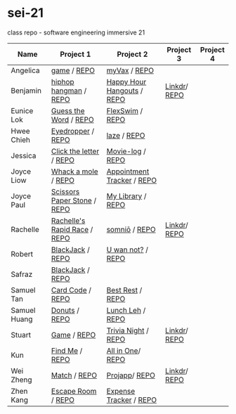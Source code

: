 # sei-21

class repo - software engineering immersive 21

| Name | Project 1 | Project 2 | Project 3 | Project 4 |
| ---- | --------- |---------- | --------- | --------- |
|Angelica|[game](https://angelferreros.github.io/project1-game/) / [REPO](https://github.com/AngelFerreros/project1-game)|[myVax](https://myvax-tracker.herokuapp.com/) / [REPO](https://github.com/AngelFerreros/project-2-myVax)|
|Benjamin|[hiphop hangman](https://benjacoblee.github.io/hiphop-hangman/) / [REPO](https://github.com/benjacoblee/hiphop-hangman)|[Happy Hour Hangouts](https://happy-hour-hangouts.herokuapp.com/) / [REPO](https://github.com/benjacoblee/happy-hour-hangouts/)|[Linkdr](https://linkdr.herokuapp.com/)/ [REPO](https://github.com/weizheng1910/linkdr)|
|Eunice Lok|[Guess the Word](https://prwhoeatsnonstop.github.io/guess-the-word-unit1-project/) / [REPO](https://github.com/prwhoeatsnonstop/guess-the-word-unit1-project)|[FlexSwim](https://flexswim.herokuapp.com/) / [REPO](https://github.com/prwhoeatsnonstop/ga-project2-FlexSwim)|
|Hwee Chieh|[Eyedropper](https://hweechieh.github.io/eyedropper/) / [REPO](https://github.com/hweechieh/eyedropper.git)|[laze](https://morning-river-60847.herokuapp.com/) / [REPO](https://github.com/hweechieh/laze)|
|Jessica|[Click the letter](https://jesst8.github.io/click_the_letters/) / [REPO](https://github.com/JessT8/click_the_letters)|[Movie-log](https://aqueous-waters-75512.herokuapp.com/movies/upcoming/1) / [REPO](https://github.com/JessT8/movie-log)|
|Joyce Liow|[Whack a mole](http://www.joyceliow.com/Project_1/mole.html) / [REPO](https://github.com/joycemap/Project-Whack)|[Appointment Tracker](https://pacific-shore-10633.herokuapp.com/) / [REPO](https://github.com/joycemap/Appt-Tracker)|
|Joyce Paul|[Scissors Paper Stone](https://joyce-paul.github.io/Project_1-Game/) / [REPO](https://github.com/joyce-paul/Project_1-Game)|[My Library](https://mylibrary-ga-app.herokuapp.com/) / [REPO](https://github.com/joyce-paul/SEI-Project-2)
|Rachelle|[Rachelle's Rapid Race](https://rachellesg.github.io/rachelles-rapid-race/) / [REPO](https://github.com/rachellesg/rachelles-rapid-race)|[somniō](http://rachelles-somnio.herokuapp.com/) / [REPO](https://github.com/rachellesg/somnio)|[Linkdr](https://linkdr.herokuapp.com/)/ [REPO](https://github.com/weizheng1910/linkdr)|
|Robert|[BlackJack](https://dazzling-blackjack.netlify.com/) / [REPO](https://github.com/Flashrob/Blackjack)|[U wan not?](https://u-wan-not.herokuapp.com/) / [REPO](https://github.com/Flashrob/u-wan-not)|
|Safraz|[BlackJack](https://safrazhakamali.github.io/BlackJack/) / [REPO](https://github.com/SafrazHakamali/BlackJack)|
|Samuel Tan|[Card Code](https://samtanfl.github.io/Card-Code/) / [REPO](https://github.com/SamTanFL/Card-Code)|[Best Rest](https://best-rest.herokuapp.com/) / [REPO](https://github.com/SamTanFL/BestRest)|
|Samuel Huang|[Donuts](https://upieez.github.io/project-1-sei-21) / [REPO](https://github.com/upieez/project-1-sei-21)|[Lunch Leh](https://powerful-badlands-26853.herokuapp.com/) / [REPO](https://github.com/upieez/lunch-leh)|
|Stuart|[Game](https://laustinspayce.github.io/game-project-1/) / [REPO](https://github.com/LaustinSpayce/game-project-1)|[Trivia Night](https://project-2-quiz.herokuapp.com/) / [REPO](https://github.com/LaustinSpayce/quiz-project-2)|[Linkdr](https://linkdr.herokuapp.com/)/ [REPO](https://github.com/weizheng1910/linkdr)|
|Kun|[Find Me](https://tsairenkun.github.io/Project_1/) / [REPO](https://github.com/TsaiRenkun/Project_1)|[All in One](https://all-in-one-project2.herokuapp.com/)/ [REPO](https://github.com/TsaiRenkun/project2_AllinOne)|
|Wei Zheng|[Match](https://weizheng1910.github.io/project1) / [REPO](https://github.com/weizheng1910/project1)|[Projapp](https://pure-wildwood-44094.herokuapp.com/)/ [REPO](https://github.com/weizheng1910/project2)|[Linkdr](https://linkdr.herokuapp.com/)/ [REPO](https://github.com/weizheng1910/linkdr)|
|Zhen Kang|[Escape Room](https://lzhenkang.github.io/escape_mini_games_room/) / [REPO](https://github.com/lzhenkang/escape_mini_games_room)|[Expense Tracker](https://young-forest-33013.herokuapp.com/) / [REPO](https://github.com/lzhenkang/expense_tracker)|
